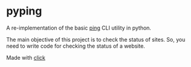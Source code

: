 # pyping
A re-implementation of the basic [ping](https://en.wikipedia.org/wiki/Ping_(networking_utility)) CLI utility in python.

The main objective of this project is to check the status of sites. So, you need to write code for checking the status of a website.

Made with [click](https://github.com/pallets/click)
